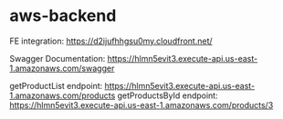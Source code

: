 # aws-backend

FE integration: https://d2ijufhhgsu0my.cloudfront.net/

Swagger Documentation: https://hlmn5evit3.execute-api.us-east-1.amazonaws.com/swagger


getProductList endpoint: https://hlmn5evit3.execute-api.us-east-1.amazonaws.com/products
getProductsById endpoint: https://hlmn5evit3.execute-api.us-east-1.amazonaws.com/products/3